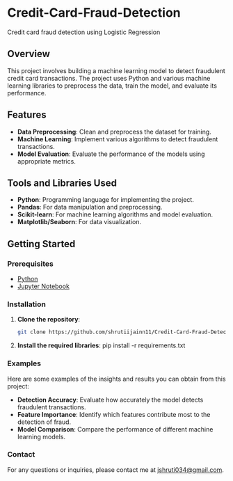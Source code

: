 # Credit-Card-Fraud-Detection
Credit card fraud detection using Logistic Regression

## Overview
This project involves building a machine learning model to detect fraudulent credit card transactions. The project uses Python and various machine learning libraries to preprocess the data, train the model, and evaluate its performance.

## Features
- **Data Preprocessing**: Clean and preprocess the dataset for training.
- **Machine Learning**: Implement various algorithms to detect fraudulent transactions.
- **Model Evaluation**: Evaluate the performance of the models using appropriate metrics.

## Tools and Libraries Used
- **Python**: Programming language for implementing the project.
- **Pandas**: For data manipulation and preprocessing.
- **Scikit-learn**: For machine learning algorithms and model evaluation.
- **Matplotlib/Seaborn**: For data visualization.

## Getting Started

### Prerequisites
- [Python](https://www.python.org/)
- [Jupyter Notebook](https://jupyter.org/)

### Installation
1. **Clone the repository**:
   ```bash
   git clone https://github.com/shrutiijainn11/Credit-Card-Fraud-Detection.git
2. **Install the required libraries**:
   pip install -r requirements.txt

### Examples
Here are some examples of the insights and results you can obtain from this project:

- **Detection Accuracy**: Evaluate how accurately the model detects fraudulent transactions.
- **Feature Importance**: Identify which features contribute most to the detection of fraud.
- **Model Comparison**: Compare the performance of different machine learning models.

### Contact
For any questions or inquiries, please contact me at jshruti034@gmail.com.
